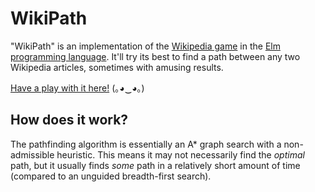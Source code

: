 # WikiPath

"WikiPath" is an implementation of the [Wikipedia game](https://en.wikipedia.org/wiki/Wikipedia:Wiki_Game) in the [Elm programming language](http://elm-lang.org/). It'll try its best to find a path between any two Wikipedia articles, sometimes with amusing results.

[Have a play with it here!](https://fizwidget.github.io/wiki-path/index.html) (｡◕‿◕｡)

## How does it work?

The pathfinding algorithm is essentially an A* graph search with a non-admissible heuristic. This means it may not necessarily find the *optimal* path, but it usually finds *some* path in a relatively short amount of time (compared to an unguided breadth-first search).
